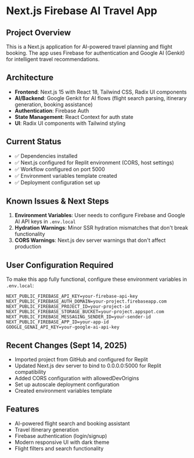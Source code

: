 # Next.js Firebase AI Travel App

## Project Overview
This is a Next.js application for AI-powered travel planning and flight booking. The app uses Firebase for authentication and Google AI (Genkit) for intelligent travel recommendations.

## Architecture
- **Frontend**: Next.js 15 with React 18, Tailwind CSS, Radix UI components
- **AI/Backend**: Google Genkit for AI flows (flight search parsing, itinerary generation, booking assistance)
- **Authentication**: Firebase Auth
- **State Management**: React Context for auth state
- **UI**: Radix UI components with Tailwind styling

## Current Status
- ✅ Dependencies installed
- ✅ Next.js configured for Replit environment (CORS, host settings)
- ✅ Workflow configured on port 5000
- ✅ Environment variables template created
- ✅ Deployment configuration set up

## Known Issues & Next Steps
1. **Environment Variables**: User needs to configure Firebase and Google AI API keys in `.env.local`
2. **Hydration Warnings**: Minor SSR hydration mismatches that don't break functionality
3. **CORS Warnings**: Next.js dev server warnings that don't affect production

## User Configuration Required
To make this app fully functional, configure these environment variables in `.env.local`:

```
NEXT_PUBLIC_FIREBASE_API_KEY=your-firebase-api-key
NEXT_PUBLIC_FIREBASE_AUTH_DOMAIN=your-project.firebaseapp.com
NEXT_PUBLIC_FIREBASE_PROJECT_ID=your-project-id
NEXT_PUBLIC_FIREBASE_STORAGE_BUCKET=your-project.appspot.com
NEXT_PUBLIC_FIREBASE_MESSAGING_SENDER_ID=your-sender-id
NEXT_PUBLIC_FIREBASE_APP_ID=your-app-id
GOOGLE_GENAI_API_KEY=your-google-ai-api-key
```

## Recent Changes (Sept 14, 2025)
- Imported project from GitHub and configured for Replit
- Updated Next.js dev server to bind to 0.0.0.0:5000 for Replit compatibility
- Added CORS configuration with allowedDevOrigins
- Set up autoscale deployment configuration
- Created environment variables template

## Features
- AI-powered flight search and booking assistant
- Travel itinerary generation
- Firebase authentication (login/signup)
- Modern responsive UI with dark theme
- Flight filters and search functionality